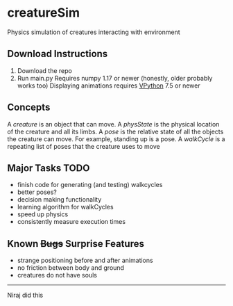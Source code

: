 # creatureSim
Physics simulation of creatures interacting with environment

## Download Instructions
1. Download the repo
2. Run main.py
Requires numpy 1.17 or newer (honestly, older probably works too)
Displaying animations requires [VPython](https://vpython.org/) 7.5 or newer

## Concepts
A *creature* is an object that can move.
A *physState* is the physical location of the creature and all its limbs.
A *pose* is the relative state of all the objects the creature can move. For example, standing up is a pose.
A *walkCycle* is a repeating list of poses that the creature uses to move

## Major Tasks TODO
- finish code for generating (and testing) walkcycles
- better poses?
- decision making functionality
- learning algorithm for walkCycles
- speed up physics
- consistently measure execution times

## Known ~~Bugs~~ Surprise Features
- strange positioning before and after animations
- no friction between body and ground
- creatures do not have souls

---
Niraj did this
